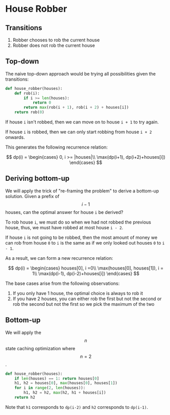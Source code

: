 # House Robber

## Transitions

1. Robber chooses to rob the current house
2. Robber does not rob the current house

## Top-down

The naive top-down approach would be trying all possibilities given the transitions:

```python
def house_robber(houses):
    def rob(i):
        if i >= len(houses):
            return 0
        return max(rob(i + 1), rob(i + 2) + houses[i])
    return rob(0)
```

If house `i` isn't robbed, then we can move on to house `i + 1` to try again.

If house `i` is robbed, then we can only start robbing from house `i + 2` onwards.

This generates the following recurrence relation:

$$
dp(i) = \begin{cases}
0, i >= |houses|\\
\max(dp(i+1), dp(i+2)+houses[i])
\end{cases}
$$

## Deriving bottom-up

We will apply the trick of "re-framing the problem" to derive a bottom-up solution. Given a prefix of $$i-1$$ houses, can the optimal answer for house `i` be derived?

To rob house `i`, we must do so when we had not robbed the previous house, thus, we must have robbed at most house `i - 2`.

If house `i` is not going to be robbed, then the most amount of money we can rob from house `0` to `i` is the same as if we only looked out houses `0` to `i - 1`.

As a result, we can form a new recurrence relation:

$$
dp(i) = \begin{cases}
houses[0], i =0\\
\max(houses[0], houses[1]), i = 1\\
\max(dp(i-1), dp(i-2)+houses[i])
\end{cases}
$$

The base cases arise from the following observations:

1. If you only have 1 house, the optimal choice is always to rob it
2. If you have 2 houses, you can either rob the first but not the second or rob the second but not the first so we pick the maximum of the two

## Bottom-up

We will apply the $$n$$ state caching optimization where $$n = 2$$.

```python
def house_robber(houses):
    if len(houses) == 1: return houses[0]
    h1, h2 = houses[0], max(houses[0], houses[1])
    for i in range(2, len(houses)):
        h1, h2 = h2, max(h2, h1 + houses[i])
    return h2
```

Note that `h1` corresponds to `dp(i-2)` and `h2` corresponds to `dp(i-1)`.
